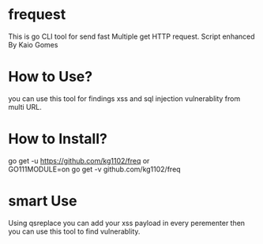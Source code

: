# frequest
This is go CLI tool for send fast Multiple get HTTP request.
Script enhanced By Kaio Gomes

# How to Use?
you can use this tool for findings xss and sql injection vulnerablity from multi URL.

# How to Install?
go get -u https://github.com/kg1102/freq
or  
GO111MODULE=on go get -v github.com/kg1102/freq


# smart Use
Using qsreplace you can add your xss payload in every perementer then you can use this tool to find vulnerablity.
